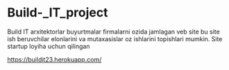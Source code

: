 # Build-_IT_project
Build IT arxitektorlar buyurtmalar firmalarni ozida jamlagan veb site bu site ish beruvchilar elonlarini va mutaxasislar oz ishlarini topishlari mumkin. Site startup loyiha uchun qilingan

https://buildit23.herokuapp.com/
